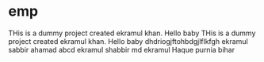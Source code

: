 # emp
THis is a dummy project created ekramul khan. Hello baby
THis is a dummy project created ekramul khan. Hello baby
dhdriogjftohbdgjlflkfgh
ekramul sabbir ahamad
abcd 
ekramul shabbir
md ekramul Haque
purnia bihar
